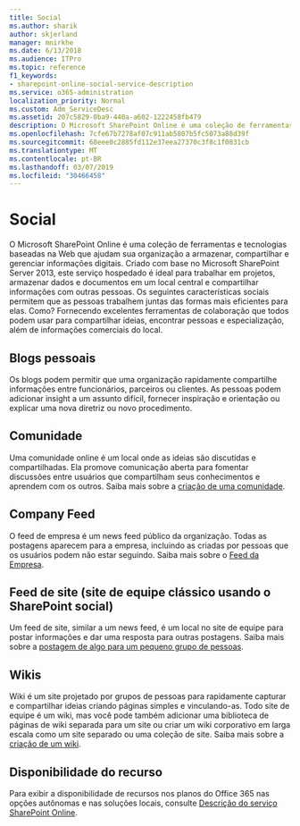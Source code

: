 ```yaml
---
title: Social
ms.author: sharik
author: skjerland
manager: mnirkhe
ms.date: 6/13/2018
ms.audience: ITPro
ms.topic: reference
f1_keywords:
- sharepoint-online-social-service-description
ms.service: o365-administration
localization_priority: Normal
ms.custom: Adm_ServiceDesc
ms.assetid: 207c5829-0ba9-440a-a602-1222458fb479
description: O Microsoft SharePoint Online é uma coleção de ferramentas e tecnologias baseadas na Web que ajudam sua organização a armazenar, compartilhar e gerenciar informações digitais. Criado com base no Microsoft SharePoint Server 2013, este serviço hospedado é ideal para trabalhar em projetos, armazenar dados e documentos em um local central e compartilhar informações com outras pessoas. Os seguintes características sociais permitem que as pessoas trabalhem juntas das formas mais eficientes para elas. Como? Fornecendo excelentes ferramentas de colaboração que todos podem usar para compartilhar ideias, encontrar pessoas e especialização, além de informações comerciais do local.
ms.openlocfilehash: 7cfe67b7278af07c911ab5807b5fc5073a88d39f
ms.sourcegitcommit: 68eee0c2885fd112e37eea27370c3f8c1f0831cb
ms.translationtype: MT
ms.contentlocale: pt-BR
ms.lasthandoff: 03/07/2019
ms.locfileid: "30466458"
---
```

# <a name="social"></a>Social

O Microsoft SharePoint Online é uma coleção de ferramentas e tecnologias baseadas na Web que ajudam sua organização a armazenar, compartilhar e gerenciar informações digitais. Criado com base no Microsoft SharePoint Server 2013, este serviço hospedado é ideal para trabalhar em projetos, armazenar dados e documentos em um local central e compartilhar informações com outras pessoas. Os seguintes características sociais permitem que as pessoas trabalhem juntas das formas mais eficientes para elas. Como? Fornecendo excelentes ferramentas de colaboração que todos podem usar para compartilhar ideias, encontrar pessoas e especialização, além de informações comerciais do local. 
  
## <a name="personal-blogs"></a>Blogs pessoais
<a name="bkmk_Blogs"> </a>

Os blogs podem permitir que uma organização rapidamente compartilhe informações entre funcionários, parceiros ou clientes. As pessoas podem adicionar insight a um assunto difícil, fornecer inspiração e orientação ou explicar uma nova diretriz ou novo procedimento.
  
## <a name="community"></a>Comunidade
<a name="bkmk_Community"> </a>

Uma comunidade online é um local onde as ideias são discutidas e compartilhadas. Ela promove comunicação aberta para fomentar discussões entre usuários que compartilham seus conhecimentos e aprendem com os outros. Saiba mais sobre a [criação de uma comunidade](https://go.microsoft.com/fwlink/p/?LinkId=271061).
  
## <a name="company-feed"></a>Company Feed
<a name="bkmk_CompanyFeed"> </a>

O feed de empresa é um news feed público da organização. Todas as postagens aparecem para a empresa, incluindo as criadas por pessoas que os usuários podem não estar seguindo. Saiba mais sobre o [Feed da Empresa](https://go.microsoft.com/fwlink/p/?LinkId=271062).
  
## <a name="site-feed-classic-team-site-using-sharepoint-social"></a>Feed de site (site de equipe clássico usando o SharePoint social)
<a name="bkmk_SiteFeed"> </a>

Um feed de site, similar a um news feed, é um local no site de equipe para postar informações e dar uma resposta para outras postagens. Saiba mais sobre a [postagem de algo para um pequeno grupo de pessoas](https://go.microsoft.com/fwlink/p/?LinkId=271071).
  
## <a name="wikis"></a>Wikis
<a name="bkmk_Wikis"> </a>

Wiki é um site projetado por grupos de pessoas para rapidamente capturar e compartilhar ideias criando páginas simples e vinculando-as. Todo site de equipe é um wiki, mas você pode também adicionar uma biblioteca de páginas de wiki separada para um site ou criar um wiki corporativo em larga escala como um site separado ou uma coleção de site. Saiba mais sobre a [criação de um wiki](https://go.microsoft.com/fwlink/p/?LinkId=271358).
  
## <a name="feature-availability"></a>Disponibilidade do recurso
<a name="bkmk_Wikis"> </a>

Para exibir a disponibilidade de recursos nos planos do Office 365 nas opções autônomas e nas soluções locais, consulte [Descrição do serviço SharePoint Online](sharepoint-online-service-description.md).
  

